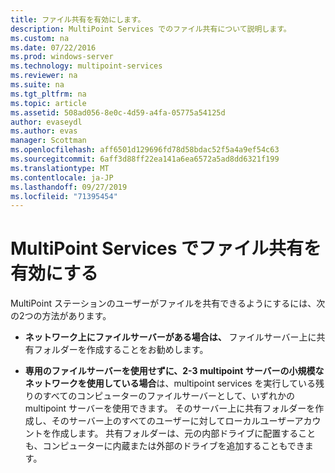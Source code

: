 ```yaml
---
title: ファイル共有を有効にします。
description: MultiPoint Services でのファイル共有について説明します。
ms.custom: na
ms.date: 07/22/2016
ms.prod: windows-server
ms.technology: multipoint-services
ms.reviewer: na
ms.suite: na
ms.tgt_pltfrm: na
ms.topic: article
ms.assetid: 508ad056-8e0c-4d59-a4fa-05775a54125d
author: evaseydl
ms.author: evas
manager: Scottman
ms.openlocfilehash: aff6501d129696fd78d58bdac52f5a4a9ef54c63
ms.sourcegitcommit: 6aff3d88ff22ea141a6ea6572a5ad8dd6321f199
ms.translationtype: MT
ms.contentlocale: ja-JP
ms.lasthandoff: 09/27/2019
ms.locfileid: "71395454"
---
```

# <a name="enable-file-sharing-in-multipoint-services"></a>MultiPoint Services でファイル共有を有効にする
MultiPoint ステーションのユーザーがファイルを共有できるようにするには、次の2つの方法があります。  
  
-   **ネットワーク上にファイルサーバーがある場合は、** ファイルサーバー上に共有フォルダーを作成することをお勧めします。  
  
-   **専用のファイルサーバーを使用せずに、2-3 multipoint サーバーの小規模なネットワークを使用している場合**は、multipoint services を実行している残りのすべてのコンピューターのファイルサーバーとして、いずれかの multipoint サーバーを使用できます。 そのサーバー上に共有フォルダーを作成し、そのサーバー上のすべてのユーザーに対してローカルユーザーアカウントを作成します。 共有フォルダーは、元の内部ドライブに配置することも、コンピューターに内蔵または外部のドライブを追加することもできます。  
  
